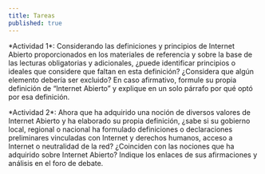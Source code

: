 ```yaml
---
title: Tareas
published: true
---
```


<p>*Actividad 1*: Considerando las definiciones y principios de Internet Abierto proporcionados en los materiales de referencia y sobre la base de las lecturas obligatorias y adicionales, ¿puede identificar principios o ideales que considere que faltan en esta definición? ¿Considera que algún elemento debería ser excluido? En caso afirmativo, formule su propia definición de “Internet Abierto” y explique en un solo párrafo por qué optó por esa definición.</p>

<p>*Actividad 2*: Ahora que ha adquirido una noción de diversos valores de Internet Abierto y ha elaborado su propia definición, ¿sabe si su gobierno local, regional o nacional ha formulado definiciones o declaraciones preliminares vinculadas con Internet y derechos humanos, acceso a Internet o neutralidad de la red? ¿Coinciden con las nociones que ha adquirido sobre Internet Abierto? Indique los enlaces de sus afirmaciones y análisis en el foro de debate.</p>
